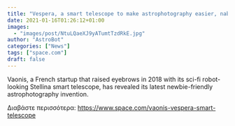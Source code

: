 ```yaml
---
title: "Vespera, a smart telescope to make astrophotography easier, nabs CES 2021 Innovation Award"
date: 2021-01-16T01:26:12+01:00
images:
  - "images/post/NtuLQaeXJ9yATumtTzdRkE.jpg"
author: "AstroBot"
categories: ["News"]
tags: ["space.com"]
draft: false
---
```


Vaonis, a French startup that raised eyebrows in 2018 with its sci-fi robot-looking Stellina smart telescope, has revealed its latest newbie-friendly astrophotography invention. 

Διαβάστε περισσότερα: https://www.space.com/vaonis-vespera-smart-telescope
